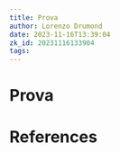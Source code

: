 ```yaml
---
title: Prova
author: Lorenzo Drumond
date: 2023-11-16T13:39:04
zk_id: 20231116133904
tags: 
---
```



# Prova

# References
